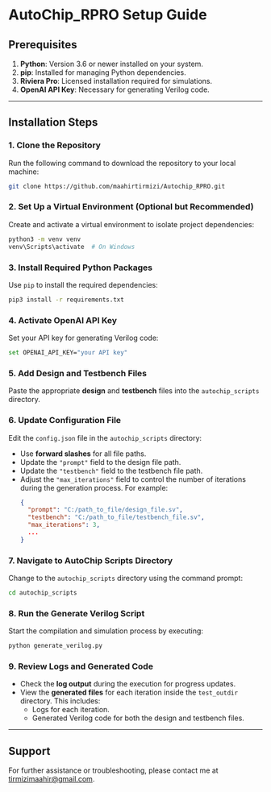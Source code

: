 

# **AutoChip_RPRO Setup Guide**

## **Prerequisites**
1. **Python**: Version 3.6 or newer installed on your system.
2. **pip**: Installed for managing Python dependencies.
3. **Riviera Pro**: Licensed installation required for simulations.
4. **OpenAI API Key**: Necessary for generating Verilog code.

---

## **Installation Steps**

### 1. Clone the Repository
Run the following command to download the repository to your local machine:
```bash
git clone https://github.com/maahirtirmizi/Autochip_RPRO.git
```

### 2. Set Up a Virtual Environment (Optional but Recommended)
Create and activate a virtual environment to isolate project dependencies:
```bash
python3 -m venv venv
venv\Scripts\activate  # On Windows
```

### 3. Install Required Python Packages
Use `pip` to install the required dependencies:
```bash
pip3 install -r requirements.txt
```

### 4. Activate OpenAI API Key
Set your API key for generating Verilog code:
```bash
set OPENAI_API_KEY="your API key"
```

### 5. Add Design and Testbench Files
Paste the appropriate **design** and **testbench** files into the `autochip_scripts` directory.

### 6. Update Configuration File
Edit the `config.json` file in the `autochip_scripts` directory:
- Use **forward slashes** for all file paths.
- Update the `"prompt"` field to the design file path.
- Update the `"testbench"` field to the testbench file path.
- Adjust the `"max_iterations"` field to control the number of iterations during the generation process. For example:
  ```json
  {
    "prompt": "C:/path_to_file/design_file.sv",
    "testbench": "C:/path_to_file/testbench_file.sv",
    "max_iterations": 3,
    ...
  }
  ```

### 7. Navigate to AutoChip Scripts Directory
Change to the `autochip_scripts` directory using the command prompt:
```bash
cd autochip_scripts
```

### 8. Run the Generate Verilog Script
Start the compilation and simulation process by executing:
```bash
python generate_verilog.py
```

### 9. Review Logs and Generated Code
- Check the **log output** during the execution for progress updates.
- View the **generated files** for each iteration inside the `test_outdir` directory. This includes:
  - Logs for each iteration.
  - Generated Verilog code for both the design and testbench files.

---

## **Support**
For further assistance or troubleshooting, please contact me at tirmizimaahir@gmail.com.
